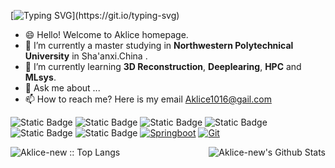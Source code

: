 [![Typing SVG](https://readme-typing-svg.herokuapp.com?font=Fira+Code&pause=1000&color=8F71F7&random=false&width=435&lines=Q%3A+Why+the+problem+is+so+hard%3F;A%3A+Life+is+hard.)](https://git.io/typing-svg)

- 😄 Hello! Welcome to Aklice homepage.
- 🔭 I’m currently a master studying in **Northwestern Polytechnical University** in Sha'anxi.China .
- 🌱 I’m currently learning **3D Reconstruction**, **Deeplearing**, **HPC** and **MLsys**.
- 💬 Ask me about ...
- 📫 How to reach me? Here is my email Aklice1016@gail.com

![Static Badge](https://img.shields.io/badge/-ubuntu-orange?style=flat&logo=ubuntu)
![Static Badge](https://img.shields.io/badge/-C/C++-blue?style=flat&logo=cplusplus)
![Static Badge](https://img.shields.io/badge/-CUDA-blue_#76B900)
![Static Badge](https://img.shields.io/badge/-python-yellow?style=flat&logo=python)
![Static Badge](https://img.shields.io/badge/-cmake-purple?style=flat&logo=cmake)
![Static Badge](https://img.shields.io/badge/-opencv-y?style=flat&logo=opencv)
[![Springboot](https://img.shields.io/badge/-Springboot-white?style=flat&logo=Spring&link=https://github.com/Aklice-new)](https://github.com/Aklice-new) 
[![Git](https://img.shields.io/badge/-Git-black?style=flat&logo=git&link=https://github.com/Aklice-new)](https://github.com/Aklice-new) 
<p align='left'>
  <img align="right" src="https://github-readme-stats.vercel.app/api?username=Aklice-new&show_icons=true&title_color=fff&icon_color=79ff97&text_color=efefef&bg_color=24292e" alt="Aklice-new's Github Stats">
</p>


<p align="bottom"><img src="https://github-readme-stats.vercel.app/api/top-langs/?username=Aklice-new&langs_count=10&theme=tokyonight&layout=compact" alt="Aklice-new :: Top Langs" /></p> 

